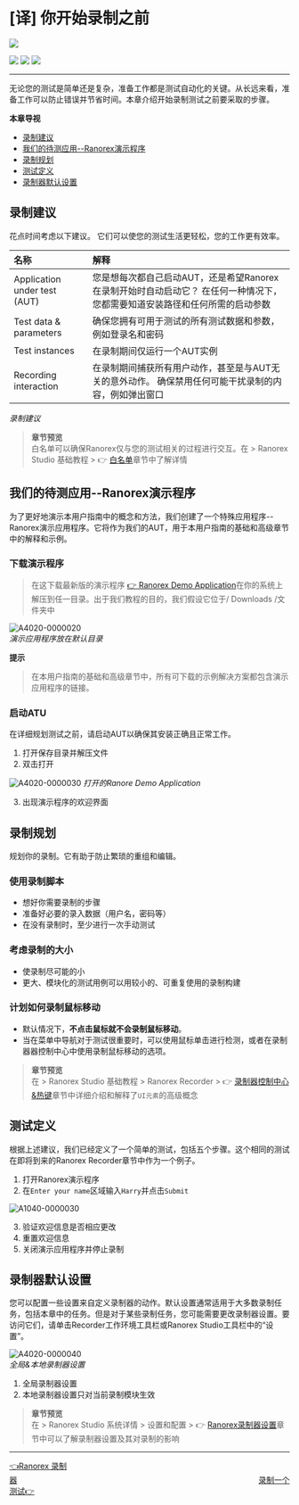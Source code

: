 # [译] 你开始录制之前


[![](https://img.shields.io/badge/OfficialPage-ClickMe-blue.svg?longCache=true&style=flat-square)][0]  

[![](https://img.shields.io/badge/Translator-TaylorTaurus-42B983.svg?longCache=true&style=flat-square)](https://github.com/taylortaurus) 
![](https://img.shields.io/badge/TranslateTime-2018年9月27日-green.svg?longCache=true&style=flat-square)
![](https://img.shields.io/badge/UpdateTime-2019年9月5日-green.svg?longCache=true&style=flat-square)

---

无论您的测试是简单还是复杂，准备工作都是测试自动化的关键。从长远来看，准备工作可以防止错误并节省时间。本章介绍开始录制测试之前要采取的步骤。

**本章导视**

- [录制建议](#录制建议)
- [我们的待测应用--Ranorex演示程序](#我们的待测应用--ranorex演示程序)
- [录制规划](#录制规划)
- [测试定义](#测试定义)
- [录制器默认设置](#录制器默认设置)

## 录制建议

花点时间考虑以下建议。 它们可以使您的测试生活更轻松，您的工作更有效率。

|名称|解释|
|:--|:--|
|Application under test (AUT)|您是想每次都自己启动AUT，还是希望Ranorex在录制开始时自动启动它？ 在任何一种情况下，您都需要知道安装路径和任何所需的启动参数|
|Test data & parameters|确保您拥有可用于测试的所有测试数据和参数，例如登录名和密码|
|Test instances|在录制期间仅运行一个AUT实例|
|Recording interaction|在录制期间捕获所有用户动作，甚至是与AUT无关的意外动作。 确保禁用任何可能干扰录制的内容，例如弹出窗口|
*录制建议*  

> **章节预览**  
> 白名单可以确保Ranorex仅与您的测试相关的过程进行交互。在 \> Ranorex Studio 基础教程 \> 👉 [白名单][1]章节中了解详情


## 我们的待测应用--Ranorex演示程序

为了更好地演示本用户指南中的概念和方法，我们创建了一个特殊应用程序--Ranorex演示应用程序。它将作为我们的AUT，用于本用户指南的基础和高级章节中的解释和示例。

### 下载演示程序

> 在这下载最新版的演示程序 [👉 Ranorex Demo Application][5]在你的系统上解压到任一目录。出于我们教程的目的，我们假设它位于/ Downloads /文件夹中

![A4020-0000020](https://gitee.com/taylortaurus/RX_UserGuide_GitBook_Picbed/raw/master/RanorexRecorder/A4020-0000020.png)  
*演示应用程序放在默认目录*  

**提示**  
> 在本用户指南的基础和高级章节中，所有可下载的示例解决方案都包含演示应用程序的链接。

### 启动ATU

在详细规划测试之前，请启动AUT以确保其安装正确且正常工作。

1. 打开保存目录并解压文件
2. 双击打开

![A4020-0000030](https://gitee.com/taylortaurus/RX_UserGuide_GitBook_Picbed/raw/master/RanorexRecorder/A4020-0000030.png)
*打开的Ranore Demo Application*  

3. 出现演示程序的欢迎界面

## 录制规划

规划你的录制。它有助于防止繁琐的重组和编辑。

### 使用录制脚本

- 想好你需要录制的步骤
- 准备好必要的录入数据（用户名，密码等）
- 在没有录制时，至少进行一次手动测试

### 考虑录制的大小

- 使录制尽可能的小
- 更大、模块化的测试用例可以用较小的、可重复使用的录制构建

### 计划如何录制鼠标移动

- 默认情况下，**不点击鼠标就不会录制鼠标移动**。
- 当在菜单中导航对于测试很重要时，可以使用鼠标单击进行检测，或者在录制器器控制中心中使用录制鼠标移动的选项。


> **章节预览**  
> 在 \> Ranorex Studio 基础教程 \> Ranorex Recorder \> 👉 [录制器控制中心&热键][2]章节中详细介绍和解释了`UI元素`的高级概念

## 测试定义

根据上述建议，我们已经定义了一个简单的测试，包括五个步骤。这个相同的测试在即将到来的Ranorex Recorder章节中作为一个例子。

1. 打开Ranorex演示程序
2. 在`Enter your name`区域输入`Harry`并点击`Submit`

![A1040-0000030](https://gitee.com/taylortaurus/RX_UserGuide_GitBook_Picbed/raw/master/RanorexRecorder/A1040-0000030.gif)  

3. 验证欢迎信息是否相应更改
4. 重置欢迎信息
5. 关闭演示应用程序并停止录制

## 录制器默认设置

您可以配置一些设置来自定义录制器的动作。默认设置通常适用于大多数录制任务，包括本章中的任务。但是对于某些录制任务，您可能需要更改录制器设置。要访问它们，请单击Recorder工作环境工具栏或Ranorex Studio工具栏中的“设置”。

![A4020-0000040](https://gitee.com/taylortaurus/RX_UserGuide_GitBook_Picbed/raw/master/RanorexRecorder/A4020-0000040.png)  
*全局&本地录制器设置*  

1. 全局录制器设置
2. 本地录制器设置只对当前录制模块生效

> **章节预览**  
> 在 \> Ranorex Studio 系统详情 \> 设置和配置 \> 👉 [Ranorex录制器设置][3]章节中可以了解录制器设置及其对录制的影响

---
[👈Ranorex 录制器][4]&emsp;&emsp;&emsp;&emsp;&emsp;&emsp;&emsp;&emsp;&emsp;&emsp;&emsp;&emsp;&emsp;&emsp;&emsp;&emsp;&emsp;&emsp;&emsp;&emsp;&emsp;&emsp;&emsp;&emsp;&emsp;&emsp;&emsp;&emsp;&emsp;&emsp;&emsp;[录制一个测试👉][6]

[0]: https://www.ranorex.com/help/latest/ranorex-studio-fundamentals/ranorex-recorder/before-you-start-recording/
[1]: ..//..//ranorex-studio-fundamentals/whitelisting/introduction.html
[2]: ./[译]录制器控制中心和热键.html
[3]: ..//..//..//ranorex-studio-system-details/settings-configuration/[译]Ranorex录制器设置.html
[4]: .\introduction.html
[5]:https://www.ranorex.com/rx-media/rx-user-guide/v8.2/download/RxDemoApp.zip
[6]:.\recording-a-test.html

